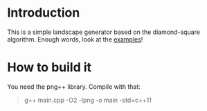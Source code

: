 # Introduction
This is a simple landscape generator based on the diamond-square algorithm.
Enough words, look at the [examples](https://imgur.com/a/auveK)!

# How to build it
You need the png++ library. Compile with that:
> g++ main.cpp -O2 -lpng -o main -std=c++11
